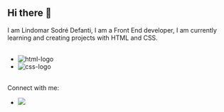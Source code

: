 ## Hi there 👋

I am Lindomar Sodré Defanti, I am a Front End developer, I am currently learning and creating projects with HTML and CSS.
<br>
<br>
- <img src="https://img.shields.io/badge/HTML5-E34F26?style=for-the-badge&logo=html5&logoColor=white" alt="html-logo" />
- <img src="https://img.shields.io/badge/CSS3-1572B6?style=for-the-badge&logo=css3&logoColor=white" alt="css-logo" />
<br>
Connect with me:
<br>

- <a href="https://www.linkedin.com/in/lindomar-s-defanti-574ab6341"> <img src="https://img.shields.io/badge/linkedin-%230077B5.svg?style=for-the-badge&logo=linkedin&logoColor=white)" >
